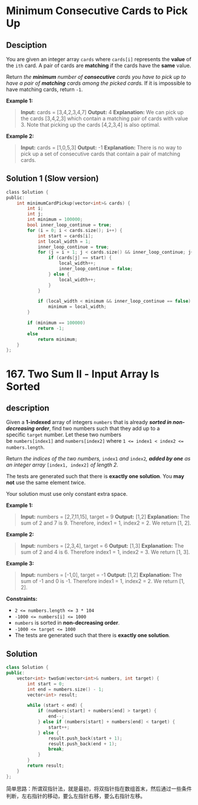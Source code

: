 # Minimum Consecutive Cards to Pick Up

## Desciption

You are given an integer array `cards` where `cards[i]` represents the **value** of the `ith` card. A pair of cards are **matching** if the cards have the **same** value.

Return _the **minimum** number of **consecutive** cards you have to pick up to have a pair of **matching** cards among the picked cards._ If it is impossible to have matching cards, return `-1`.

 **Example 1:**

> **Input:** cards = [3,4,2,3,4,7]
   **Output:** 4
  **Explanation:** We can pick up the cards [3,4,2,3] which contain a matching pair of cards with value 3. Note that picking up the cards [4,2,3,4] is also optimal.

 **Example 2:**

> **Input:** cards = [1,0,5,3]
   **Output:** -1
   **Explanation:** There is no way to pick up a set of consecutive cards that contain a pair of matching cards.

## Solution 1 (Slow version)

```c
class Solution {
public:
    int minimumCardPickup(vector<int>& cards) {
        int i;
        int j;
        int minimum = 100000;
        bool inner_loop_continue = true;
        for (i = 0; i < cards.size(); i++) {
            int start = cards[i];
            int local_width = 1;
            inner_loop_continue = true;
            for (j = i + 1; j < cards.size() && inner_loop_continue; j++) {
                if (cards[j] == start) {
                    local_width++;
                    inner_loop_continue = false;
                } else {
                    local_width++;
                }
            }

            if (local_width < minimum && inner_loop_continue == false)
                minimum = local_width;
        }

        if (minimum == 100000)
            return -1;
        else
            return minimum;
    }
};  

```

# 167. Two Sum ll - Input Array Is Sorted

## description

Given a **1-indexed** array of integers `numbers` that is already **_sorted in non-decreasing order_**, find two numbers such that they add up to a specific `target` number. Let these two numbers be `numbers[index1]` and `numbers[index2]` where `1 <= index1 < index2 <= numbers.length`.

Return _the indices of the two numbers,_ `index1` _and_ `index2`_, **added by one** as an integer array_ `[index1, index2]` _of length 2._

The tests are generated such that there is **exactly one solution**. You **may not** use the same element twice.

Your solution must use only constant extra space.

 **Example 1:**

> **Input:** numbers = [2,7,11,15], target = 9
   **Output:** [1,2]
   **Explanation:** The sum of 2 and 7 is 9. Therefore, index1 = 1, index2 = 2. We return [1, 2].

**Example 2:**

> **Input:** numbers = [2,3,4], target = 6
   **Output:** [1,3]
   **Explanation:** The sum of 2 and 4 is 6. Therefore index1 = 1, index2 = 3. We return [1, 3].

**Example 3:**

> **Input:** numbers = [-1,0], target = -1
   **Output:** [1,2]
   **Explanation:** The sum of -1 and 0 is -1. Therefore index1 = 1, index2 = 2. We return [1, 2].


**Constraints:**

- `2 <= numbers.length <= 3 * 104`
- `-1000 <= numbers[i] <= 1000`
- `numbers` is sorted in **non-decreasing order**.
- `-1000 <= target <= 1000`
- The tests are generated such that there is **exactly one solution**.


## Solution

```cpp
class Solution {
public:
    vector<int> twoSum(vector<int>& numbers, int target) {
        int start = 0;
        int end = numbers.size() - 1;
        vector<int> result;

        while (start < end) {
            if (numbers[start] + numbers[end] > target) {
                end--;
            } else if (numbers[start] + numbers[end] < target) {
                start++;
            } else {
                result.push_back(start + 1);
                result.push_back(end + 1);
                break;
            }
        }
        return result;
    }
};
```

简单思路：所谓双指针法，就是最初，将双指针指在数组首末，然后通过一些条件判断，左右指针的移动，要么左指针右移，要么右指针左移。